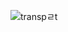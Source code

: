 ![transpㄹt](https://capsule-render.vercel.app/api?type=transparent&fontColor=703ee5&text=Transparent&height=110&fontSize=30&desc=Only%20Use%20Text&descAlignY=75&descAlign=60)
